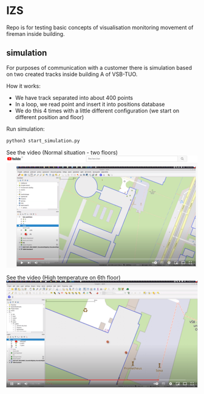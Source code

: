 # IZS

Repo is for testing basic concepts of visualisation monitoring movement of fireman inside building.

## simulation

For purposes of communication with a customer there is simulation based on two created tracks 
inside building A of VSB-TUO. 

How it works:
* We have track separated into about 400 points
* In a loop, we read point and insert it into positions database
* We do this 4 times with a little different configuration (we start on different position and floor)

Run simulation:

```bash
python3 start_simulation.py
```

See the video (Normal situation - two floors)
[![Watch the video](doc/simulation_sample.png)](https://youtu.be/mTJI8IyWP0Y)

See the video (High temperature on 6th floor)
[![Watch the video](doc/simulation_sample_2.png)](https://youtu.be/8b6n3aEB-aU)

